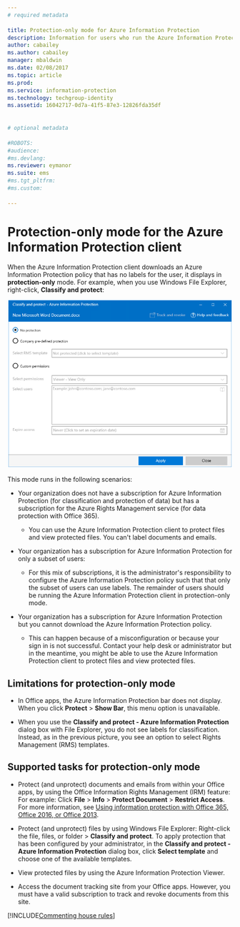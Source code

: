 ```yaml
---
# required metadata

title: Protection-only mode for Azure Information Protection
description: Information for users who run the Azure Information Protection client in protection-only mode. 
author: cabailey
ms.author: cabailey
manager: mbaldwin
ms.date: 02/08/2017
ms.topic: article
ms.prod:
ms.service: information-protection
ms.technology: techgroup-identity
ms.assetid: 16042717-0d7a-41f5-87e3-12826fda35df


# optional metadata

#ROBOTS:
#audience:
#ms.devlang:
ms.reviewer: eymanor
ms.suite: ems
#ms.tgt_pltfrm:
#ms.custom:

---
```


# Protection-only mode for the Azure Information Protection client

When the Azure Information Protection client downloads an Azure Information Protection policy that has no labels for the user, it displays in **protection-only** mode. For example, when you use Windows File Explorer, right-click, **Classify and protect**:

![Protection-only mode](../media/protection-only-mode.png)

 This mode runs in the following scenarios:

- Your organization does not have a subscription for Azure Information Protection (for classification and protection of data) but has a subscription for the Azure Rights Management service (for data protection with Office 365). 
    
    - You can use the Azure Information Protection client to protect files and view protected files. You can't label documents and emails.

- Your organization has a subscription for Azure Information Protection for only a subset of users:
    
    - For this mix of subscriptions, it is the administrator's responsibility to configure the Azure Information Protection policy such that that only the subset of users can use labels. The remainder of users should be running the Azure Information Protection client in protection-only mode. 

- Your organization has a subscription for Azure Information Protection but you cannot download the Azure Information Protection policy. 
    
    - This can happen because of a misconfiguration or because your sign in is not successful. Contact your help desk or administrator but in the meantime, you might be able to use the Azure Information Protection client to protect files and view protected files.

## Limitations for protection-only mode

- In Office apps, the Azure Information Protection bar does not display. When you click **Protect** > **Show Bar**, this menu option is unavailable.

- When you use the **Classify and protect - Azure Information Protection** dialog box with File Explorer, you do not see labels for classification. Instead, as in the previous picture, you see an option to select Rights Management (RMS) templates. 

## Supported tasks for protection-only mode

- Protect (and unprotect) documents and emails from within your Office apps, by using the Office Information Rights Management (IRM) feature: For example: Click **File** > **Info** > **Protect Document** > **Restrict Access**. For more information, see [Using information protection with Office 365, Office 2016, or Office 2013](../deploy-use/help-users.md).

- Protect (and unprotect) files by using Windows File Explorer: Right-click the file, files, or folder > **Classify and protect**. To apply protection that has been configured by your administrator, in the **Classify and protect - Azure Information Protection** dialog box, click **Select template** and choose one of the available templates.

- View protected files by using the Azure Information Protection Viewer.

- Access the document tracking site from your Office apps. However, you must have a valid subscription to track and revoke documents from this site.

[!INCLUDE[Commenting house rules](../includes/houserules.md)]  
